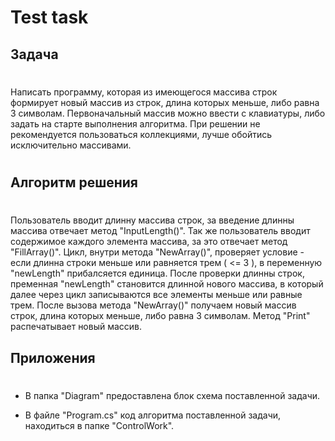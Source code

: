 # **Test task**

## Задача
#
Написать программу, которая из имеющегося массива строк формирует новый массив из строк, длина которых меньше, либо равна 3 символам. Первоначальный массив можно ввести с клавиатуры, либо задать на старте выполнения алгоритма.
При решении не рекомендуется пользоваться коллекциями, лучше обойтись исключительно массивами.
#
## Алгоритм решения
#
Пользователь вводит длинну массива строк, за введение длинны массива отвечает метод "InputLength()". Так же пользователь вводит содержимое каждого элемента массива, за это отвечает метод "FillArray()". Цикл, внутри метода "NewArray()", проверяет условие - если длинна строки меньше или равняется трем ( <= 3 ), в переменную "newLength" прибалсяется единица. После проверки длинны строк, пременная "newLength" становится длинной нового массива, в который далее через цикл записываются все элементы меньше или равные трем. После вызова метода "NewArray()" получаем новый массив строк, длина которых меньше, либо равна 3 символам. Метод "Print" распечатывает новый массив.

## Приложения ##
#
* В папка "Diagram" предоставлена блок схема поставленной задачи.

* В файле "Program.cs" код алгоритма поставленной задачи, находиться в папке "ControlWork".